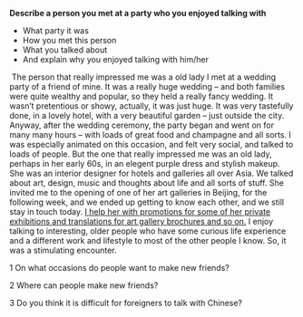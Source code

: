 **Describe a person you met at a party who you enjoyed talking with**

- What party it was
- How you met this person
- What you talked about
- And explain why you enjoyed talking with him/her

​	The person that really impressed me was a old lady I met at a wedding party of a friend of mine. It was a really huge wedding – and both families were quite wealthy and popular, so they held a really fancy wedding. It wasn’t pretentious or showy, actually, it was just huge. It was very tastefully done, in a lovely hotel, with a very beautiful garden – just outside the city. Anyway, after the wedding ceremony, the party began and went on for many many hours – with loads of great food and champagne and all sorts. I was especially animated on this occasion, and felt very social, and talked to loads of people. But the one that really impressed me was an old lady, perhaps in her early 60s, in an elegent purple dress and stylish makeup. She was an interior designer for hotels and galleries all over Asia. We talked about art, design, music and thoughts about life and all sorts of stuff. She invited me to the opening of one of her art galleries in Beijing, for the following week, and we ended up getting to know each other, and we still stay in touch today. <u>I help her with promotions for some of her private exhibitions and translations for art gallery brochures and so on.</u> I enjoy talking to interesting, older people who have some curious life experience and a different work and lifestyle to most of the other people I know. So, it was a stimulating encounter. 



1 On what occasions do people want to make new friends?



2 Where can people make new friends?



3 Do you think it is difficult for foreigners to talk with Chinese?